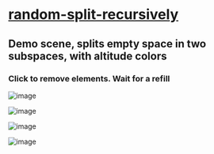 # [random-split-recursively](https://github.com/UniBreakfast/random-split-recursively)

## Demo scene, splits empty space in two subspaces, with altitude colors

### Click to remove elements. Wait for a refill

![image](https://github.com/user-attachments/assets/73c918e9-c7aa-47f1-b309-57ce091cc513)

![image](https://github.com/user-attachments/assets/81ffce8a-16a7-4fa6-bf17-506f5b4418a5)

![image](https://github.com/user-attachments/assets/9154af66-66df-4545-8b10-a875113f30d5)

![image](https://github.com/user-attachments/assets/5965e410-8873-4c8b-8eed-7a65f7a370d5)
